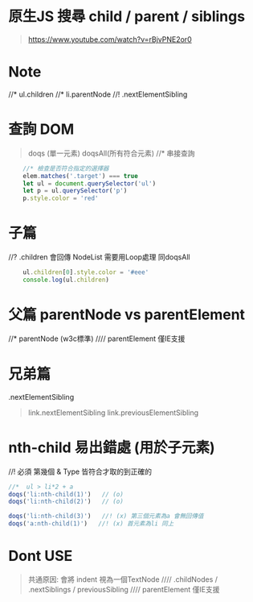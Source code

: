 # 原生JS 搜尋 child / parent / siblings
> https://www.youtube.com/watch?v=rBjvPNE2or0

# Note
//* ul.children
//* li.parentNode
//! .nextElementSibling


# 查詢 DOM
> doqs (單一元素) doqsAll(所有符合元素)
//* 串接查詢
```js
    //* 檢查是否符合指定的選擇器
    elem.matches('.target') === true
    let ul = document.querySelector('ul')
    let p = ul.querySelector('p')
    p.style.color = 'red'
```

# 子篇
//? .children 會回傳 NodeList 需要用Loop處理 同doqsAll
```js
    ul.children[0].style.color = '#eee'
    console.log(ul.children)
```

# 父篇 parentNode vs parentElement
//* parentNode (w3c標準)
//// parentElement 僅IE支援

# 兄弟篇
.nextElementSibling
> link.nextElementSibling
> link.previousElementSibling

# nth-child 易出錯處 (用於子元素)
//! 必須 第幾個 & Type 皆符合才取的到正確的
``` js
//*  ul > li*2 + a
doqs('li:nth-child(1)')   // (o)
doqs('li:nth-child(2)')   // (o)

doqs('li:nth-child(3)')   //! (x) 第三個元素為a 會無回傳值
doqs('a:nth-child(1)')   //! (x) 首元素為li 同上
```

# Dont USE
> 共通原因: 會將 indent 視為一個TextNode 
//// .childNodes / .nextSiblings / previousSibling
//// parentElement 僅IE支援